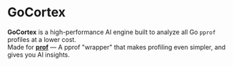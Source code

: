 # GoCortex

**GoCortex** is a high-performance AI engine built to analyze all Go `pprof` profiles at a lower cost.  
Made for [**prof**](https://github.com/AlexsanderHamir/prof) — A pprof "wrapper" that makes profiling even simpler, and gives you AI insights.
